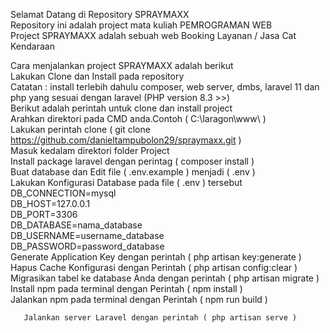Selamat Datang di Repository SPRAYMAXX  
Repository ini adalah project mata kuliah PEMROGRAMAN WEB  
Project SPRAYMAXX adalah sebuah web Booking Layanan / Jasa Cat Kendaraan  

Cara menjalankan project SPRAYMAXX adalah berikut  
   Lakukan Clone dan Install pada repository  
   Catatan : install terlebih dahulu composer, web server, dmbs, laravel 11 dan php yang sesuai dengan laravel (PHP version 8.3 >>)  
   Berikut adalah perintah untuk clone dan install project  
       Arahkan direktori pada CMD anda.Contoh ( C:\laragon\www\ )  
       Lakukan perintah clone ( git clone https://github.com/danieltampubolon29/spraymaxx.git <nama folder> )  
       Masuk kedalam direktori folder Project  
       Install package laravel dengan perintag ( composer install )  
       Buat database dan Edit file ( .env.example ) menjadi ( .env )  
       Lakukan Konfigurasi Database pada file ( .env ) tersebut  
           DB_CONNECTION=mysql  
           DB_HOST=127.0.0.1  
           DB_PORT=3306  
           DB_DATABASE=nama_database  
           DB_USERNAME=username_database  
           DB_PASSWORD=password_database  
       Generate Application Key dengan perintah ( php artisan key:generate )  
       Hapus Cache Konfigurasi dengan Perintah ( php artisan config:clear )  
       Migrasikan tabel ke database Anda dengan perintah ( php artisan migrate )  
       Install npm pada terminal dengan Perintah ( npm install )  
       Jalankan npm pada terminal dengan Perintah ( npm run build )  
       
       Jalankan server Laravel dengan perintah ( php artisan serve )  
        

